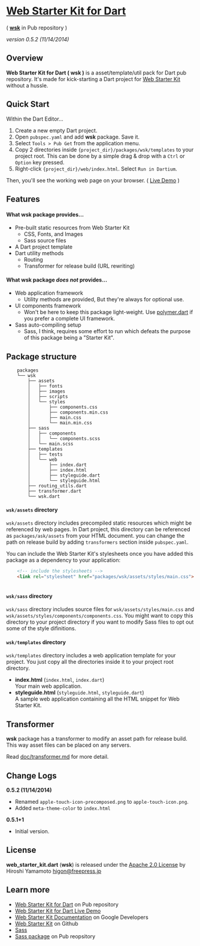 # [Web Starter Kit for Dart](http://github.com/hyamamoto/web-starter-kit.dart)

 ( [**wsk**](https://pub.dartlang.org/packages/wsk) in Pub repository )

_version 0.5.2 (11/14/2014)_
	
## Overview

**Web Starter Kit for Dart ( wsk )** is a asset/template/util pack for Dart pub repository. It's made for kick-starting a Dart project for [Web Starter Kit](http://developers.google.com/web/starter-kit) without a hussle.

## Quick Start

Within the Dart Editor...

1. Create a new empty Dart project.
2. Open `pubspec.yaml` and add **wsk** package. Save it.
3. Select `Tools > Pub Get` from the application menu.
4. Copy 2 directories inside `{project_dir}/packages/wsk/templates` to your project root.
   This can be done by a simple drag & drop with a `Ctrl` or `Option` key pressed.
5. Right-click `{project_dir}/web/index.html`. Select `Run in Dartium`.

Then, you'll see the working web page on your browser. ( [Live Demo](http://freepress.jp/dev/web-starter-kit.dart/index.html) )


## Features
 
#### What **wsk** package provides...

* Pre-built static resources from Web Starter Kit
    - CSS, Fonts, and Images
    - Sass source files
* A Dart project template
* Dart utility methods
    - Routing
    - Transformer for release build (URL rewriting)

#### What **wsk** package _does not_ provides...

* Web application framework
    - Utility methods are provided, But they're always for optional use.
* UI components framework  
    - Won't be here to keep this package light-weight. Use [polymer.dart](https://www.dartlang.org/polymer/) if you prefer a complete UI framework.
* Sass auto-compiling setup  
    - Sass, I think, requires some effort to run which defeats the purpose of this package being a "Starter Kit".


## Package structure

```
    packages
    └── wsk
        ├── assets
        │   ├── fonts
        │   ├── images
        │   ├── scripts
        │   └── styles
        │       ├── components.css
        │       ├── components.min.css
        │       ├── main.css
        │       └── main.min.css
        ├── sass
        │   ├── components
        │   │   └── components.scss
        │   └── main.scss
        ├── templates
        │   ├── tests
        │   └── web
        │       ├── index.dart
        │       ├── index.html
        │       ├── styleguide.dart
        │       └── styleguide.html
        ├── routing_utils.dart
        ├── transformer.dart
        └── wsk.dart
```

#### `wsk/assets` directory 

`wsk/assets` directory includes precompiled static resources which might be referenced by web pages. In Dart project, this directory can be referenced as `packages/ask/assets` from your HTML document. you can change the path on release build by adding `transformers` section inside `pubspec.yaml`.

You can include the Web Starter Kit's stylesheets once you have added this package as a 
dependency to your application:

```html
    <!-- include the stylesheets -->
    <link rel="stylesheet" href="packages/wsk/assets/styles/main.css">
    
```

#### `wsk/sass` directory 

`wsk/sass` directory includes source files for `wsk/assets/styles/main.css` and `wsk/assets/styles/components/components.css`. You might want to copy this directory to your project directory if you want to modify Sass files to opt out some of the style difinitions.

#### `wsk/templates` directory 

`wsk/templates` directory includes a web application template for your project. You just copy all the directories inside it to your project root directory.

* **index.html** (`index.html`, `index.dart`)  
    Your main web application.
* **styleguide.html** (`styleguide.html`, `styleguide.dart`)  
    A sample web application containing all the HTML snippet for Web Starter Kit.


## Transformer

**wsk** package has a transformer to modify an asset path for release build.
This way asset files can be placed on any servers.

Read [doc/transformer.md](doc/transformer.md) for more detail.


## Change Logs

**0.5.2 (11/14/2014)**
* Renamed `apple-touch-icon-precomposed.png` to `apple-touch-icon.png`.
* Added `meta-theme-color` to `index.html`

**0.5.1+1**  
* Initial version.


## License

**web_starter_kit.dart** (**wsk**) is released under the [Apache 2.0 License](LICENSE) by Hiroshi Yamamoto <higon@freepress.jp>


## Learn more

* [Web Starter Kit for Dart](https://pub.dartlang.org/packages/wsk) on Pub repository
* [Web Starter Kit for Dart Live Demo](http://freepress.jp/dev/web-starter-kit.dart/index.html)
* [Web Starter Kit Documentation](http://developers.google.com/web/starter-kit) on Google Developers
* [Web Starter Kit](https://github.com/google/web-starter-kit) on Github 
* [Sass](http://sass-lang.com/)
* [Sass package](https://pub.dartlang.org/packages/sass) on Pub reopsitory
